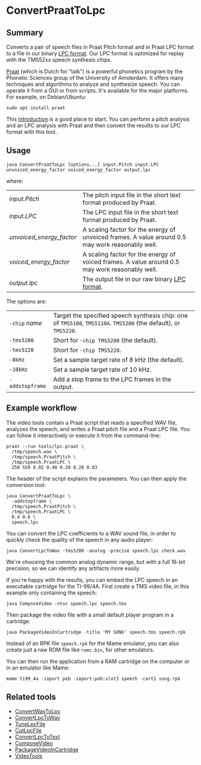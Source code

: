 # ConvertPraatToLpc

## Summary

Converts a pair of speech files in Praat Pitch format and in Praat LPC format
to a file in our binary [LPC format](LpcFileFormat.md). Our LPC format is
optimized for replay with the TMS52xx speech synthesis chips.

[Praat](https://www.fon.hum.uva.nl/praat/) (which is Dutch for "talk") is a
powerful phonetics program by the Phonetic Sciences group of the University
of Amsterdam. It offers many techniques and algorithms to analyze and
synthesize speech. You can operate it from a GUI or from scripts. It's
available for the major platforms. For example, on Debian/Ubuntu:

    sudo apt install praat

This
[introduction](https://resources.lab.hum.uu.nl/resources/phonetics/index.html)
is a good place to start. You can perform a pitch analysis and an LPC analysis
with Praat and then convert the results to our LPC format with this tool.

## Usage

    java ConvertPraatToLpc [options...] input.Pitch input.LPC unvoiced_energy_factor voiced_energy_factor output.lpc

where:

|                          |                                                                                                  |
|--------------------------|--------------------------------------------------------------------------------------------------|
| _input.Pitch_            | The pitch input file in the short text format produced by Praat.                                 |
| _input.LPC_              | The LPC input file in the short text format produced by Praat.                                   |
| _unvoiced_energy_factor_ | A scaling factor for the energy of unvoiced frames. A value around 0.5 may work reasonably well. |
| _voiced_energy_factor_   | A scaling factor for the energy of voiced frames. A value around 0.5 may work reasonably well.   |
| _output.lpc_             | The output file in our raw binary [LPC format](LpcFileFormat.md).                                |

The options are:

|                 |                                                                                                                  |
|-----------------|------------------------------------------------------------------------------------------------------------------|
| `-chip` _name_  | Target the specified speech synthesis chip: one of `TMS5100`, `TMS5110A`. `TMS5200` (the default), or `TMS5220`. |
| `-tms5200`      | Short for `-chip TMS5200` (the default).                                                                         |
| `-tms5220`      | Short for `-chip TMS5220`.                                                                                       |
| `-8kHz`         | Set a sample target rate of 8 kHz (the default).                                                                 |
| `-10kHz`        | Set a sample target rate of 10 kHz.                                                                              |
| `-addstopframe` | Add a stop frame to the LPC frames in the output.                                                                |

## Example workflow

The video tools contain a Praat script that reads a specified WAV file,
analyzes the speech, and writes a Praat pitch file and a Praat LPC file.
You can follow it interactively or execute it from the command-line:

    praat --run tools/lpc.praat \
      /tmp/speech.wav \
      /tmp/speech.PraatPitch \
      /tmp/speech.PraatLPC \
      250 550 0.02 0.40 0.20 0.20 0.03

The header of the script explains the parameters. You can then apply the
conversion tool:

    java ConvertPraatToLpc \
      -addstopframe \
      /tmp/speech.PraatPitch \
      /tmp/speech.PraatLPC \
      0.4 0.6 \
      speech.lpc

You can convert the LPC coefficients to a WAV sound file, in order to quickly
check the quality of the speech in any audio player:

    java ConvertLpcToWav -tms5200 -analog -precise speech.lpc check.wav

We're choosing the common analog dynamic range, but with a full 16-bit
precision, so we can identify any artifacts more easily.

If you're happy with the results, you can embed the LPC speech in an executable
cartridge for the TI-99/4A. First create a TMS video file, in this example only
containing the speech:

    java ComposeVideo -ntsc speech.lpc speech.tms

Then package the video file with a small default player program in a cartridge:

    java PackageVideoInCartridge -title 'MY SONG' speech.tms speech.rpk

Instead of an RPK file `speech.rpk` for the Mame emulator, you can also create
just a raw ROM file like `romc.bin`, for other emulators.

You can then run the application from a RAM cartridge on the computer or in an
emulator like Mame:

    mame ti99_4a -ioport peb -ioport:peb:slot3 speech -cart1 song.rpk

## Related tools

* [ConvertWavToLpc](ConvertWavToLpc.md)
* [ConvertLpcToWav](ConvertLpcToWav.md)
* [TuneLpcFile](TuneLpcFile.md)
* [CutLpcFile](CutLpcFile.md)
* [ConvertLpcToText](ConvertLpcToText.md)
* [ComposeVideo](ComposeVideo.md)
* [PackageVideoInCartridge](PackageVideoInCartridge.md)
* [VideoTools](../README.md)
